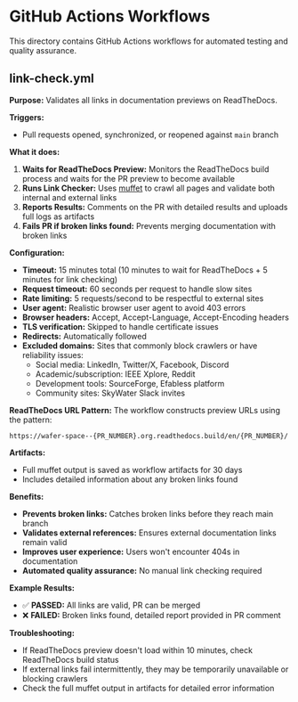 # GitHub Actions Workflows

This directory contains GitHub Actions workflows for automated testing and quality assurance.

## link-check.yml

**Purpose:** Validates all links in documentation previews on ReadTheDocs.

**Triggers:**
- Pull requests opened, synchronized, or reopened against `main` branch

**What it does:**
1. **Waits for ReadTheDocs Preview:** Monitors the ReadTheDocs build process and waits for the PR preview to become available
2. **Runs Link Checker:** Uses [muffet](https://github.com/raviqqe/muffet) to crawl all pages and validate both internal and external links
3. **Reports Results:** Comments on the PR with detailed results and uploads full logs as artifacts
4. **Fails PR if broken links found:** Prevents merging documentation with broken links

**Configuration:**
- **Timeout:** 15 minutes total (10 minutes to wait for ReadTheDocs + 5 minutes for link checking)
- **Request timeout:** 60 seconds per request to handle slow sites
- **Rate limiting:** 5 requests/second to be respectful to external sites
- **User agent:** Realistic browser user agent to avoid 403 errors
- **Browser headers:** Accept, Accept-Language, Accept-Encoding headers
- **TLS verification:** Skipped to handle certificate issues
- **Redirects:** Automatically followed
- **Excluded domains:** Sites that commonly block crawlers or have reliability issues:
  - Social media: LinkedIn, Twitter/X, Facebook, Discord
  - Academic/subscription: IEEE Xplore, Reddit  
  - Development tools: SourceForge, Efabless platform
  - Community sites: SkyWater Slack invites

**ReadTheDocs URL Pattern:**
The workflow constructs preview URLs using the pattern:
```
https://wafer-space--{PR_NUMBER}.org.readthedocs.build/en/{PR_NUMBER}/
```

**Artifacts:**
- Full muffet output is saved as workflow artifacts for 30 days
- Includes detailed information about any broken links found

**Benefits:**
- **Prevents broken links:** Catches broken links before they reach main branch
- **Validates external references:** Ensures external documentation links remain valid
- **Improves user experience:** Users won't encounter 404s in documentation
- **Automated quality assurance:** No manual link checking required

**Example Results:**
- ✅ **PASSED:** All links are valid, PR can be merged
- ❌ **FAILED:** Broken links found, detailed report provided in PR comment

**Troubleshooting:**
- If ReadTheDocs preview doesn't load within 10 minutes, check ReadTheDocs build status
- If external links fail intermittently, they may be temporarily unavailable or blocking crawlers
- Check the full muffet output in artifacts for detailed error information